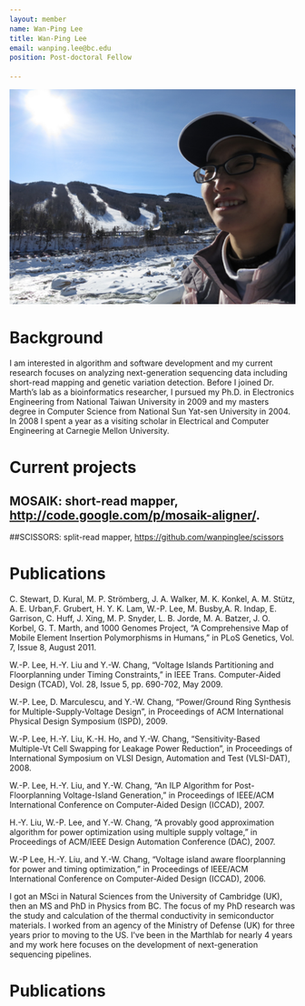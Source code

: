 ```yaml
---
layout: member
name: Wan-Ping Lee
title: Wan-Ping Lee
email: wanping.lee@bc.edu
position: Post-doctoral Fellow

---
```

![profile](/img/wan-ping-lee.jpg)

<!-- DO NOT REMOVE CODE BLOCK ABOVE THIS LINE. THIS BLOCK WILL SHOW UP ON GITHUB PREVIEW BUT NOT THE WEBSITE -->

# Background

I am interested in algorithm and software development and my current research focuses on analyzing next-generation 
sequencing data including short-read mapping and genetic variation detection. Before I joined Dr. Marth’s lab as a 
bioinformatics researcher, I pursued my Ph.D. in Electronics Engineering from National Taiwan University in 2009 and my 
masters degree in Computer Science from National Sun Yat-sen University in 2004. In 2008 I spent a year as a visiting 
scholar in Electrical and Computer Engineering at Carnegie Mellon University.

# Current projects

## MOSAIK: short-read mapper, http://code.google.com/p/mosaik-aligner/.
##SCISSORS: split-read mapper, https://github.com/wanpinglee/scissors

# Publications

C. Stewart, D. Kural, M. P. Strömberg, J. A. Walker, M. K. Konkel, A. M. Stütz, A. E. Urban,F. Grubert, H. Y. K. Lam, W.-P. Lee, M. Busby,A. R. Indap, E. Garrison, C. Huff, J. Xing, M. P. Snyder, L. B. Jorde, M. A. Batzer, J. O. Korbel, G. T. Marth, and 1000 Genomes Project, “A Comprehensive Map of Mobile Element Insertion Polymorphisms in Humans,” in PLoS Genetics, Vol. 7, Issue 8, August 2011.

W.-P. Lee, H.-Y. Liu and Y.-W. Chang, “Voltage Islands Partitioning and Floorplanning under Timing Constraints,” in IEEE Trans. Computer-Aided Design (TCAD), Vol. 28, Issue 5, pp. 690-702, May 2009.

W.-P. Lee, D. Marculescu, and Y.-W. Chang, “Power/Ground Ring Synthesis for Multiple-Supply-Voltage Design”, in Proceedings of ACM International Physical Design Symposium (ISPD), 2009.

W.-P. Lee, H.-Y. Liu, K.-H. Ho, and Y.-W. Chang, “Sensitivity-Based Multiple-Vt Cell Swapping for Leakage Power Reduction”, in Proceedings of International Symposium on VLSI Design, Automation and Test (VLSI-DAT), 2008.

W.-P. Lee, H.-Y. Liu, and Y.-W. Chang, “An ILP Algorithm for Post-Floorplanning Voltage-Island Generation,” in Proceedings of IEEE/ACM International Conference on Computer-Aided Design (ICCAD), 2007.

H.-Y. Liu, W.-P. Lee, and Y.-W. Chang, “A provably good approximation algorithm for power optimization using multiple supply voltage,” in Proceedings of ACM/IEEE Design Automation Conference (DAC), 2007.

W.-P Lee, H.-Y. Liu, and Y.-W. Chang, “Voltage island aware floorplanning for power and timing optimization,” in Proceedings of IEEE/ACM International Conference on Computer-Aided Design (ICCAD), 2006.


I got an MSci in Natural Sciences from the University of Cambridge (UK), then an MS and PhD in Physics from BC. 
The focus of my PhD research was the study and calculation of the thermal conductivity in semiconductor materials. 
I worked from an agency of the Ministry of Defense (UK) for three years prior to moving to the US. I've been in the 
Marthlab for nearly 4 years and my work here focuses on the development of next-generation sequencing pipelines.

# Publications
